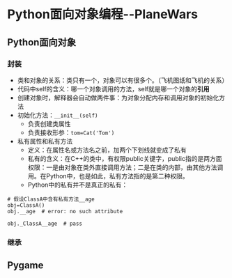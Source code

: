 # Python面向对象编程--PlaneWars

## Python面向对象

### 封装
* 类和对象的关系：类只有一个，对象可以有很多个。（飞机图纸和飞机的关系）
* 代码中self的含义：哪一个对象调用的方法，self就是哪一个对象的**引用**
* 创建对象时，解释器会自动做两件事：为对象分配内存和调用对象的初始化方法
* 初始化方法：`__init__(self)`
   * 负责创建类属性
   * 负责接收形参：`tom=Cat('Tom')`
* 私有属性和私有方法
   * 定义：在属性名或方法名之前，加两个下划线就变成了私有
   * 私有的含义：在C++的类中，有权限public关键字，public指的是两方面权限：一是由对象在类外直接调用方法；二是在类的内部，由其他方法调用。在Python中，也是如此，私有方法指的是第二种权限。
   * Python中的私有并不是真正的私有：
```
# 假设ClassA中含有私有方法__age
obj=ClassA()
obj.__age  # error: no such attribute

obj._ClassA__age  # pass
```
   

### 继承


## Pygame







